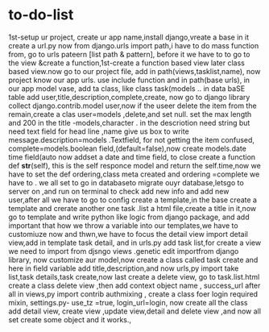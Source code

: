 # to-do-list
1st-setup ur project, create ur app name,install django,vreate a base in it create  a url.py  now from django.urls import path,i have to do mass function
from, go to urls pateern [list path & pattern], before it we have to to go to the view  &create a function,1st-create a function based view later class based view.now go to our project file, 
add in path(views,tasklist,name), now project know our app urls. use include function and in path(base urls),
in our app model vase, add ta class, like class task(models .. in data baSE table add user,title,description,complete,create,
now go to django library collect django.contrib.model user,now if the useer delete the item from the remain,create a clas user=models ,delete,and set null.
set the max length and 200 in the title -models,character . in the descriotion need string but need text field for head line ,name give us box to write message.description=models .Textfield,
for not getting the item confused, complete=models.boolean field,(default=false),now create models.date time field(auto now addset a date and time field,  to close create a function def __str__(self),
this is the self responce model and return the self.time,now we have to set the def ordering,class meta created and ordering =complete we have to .
we all set to go in databaseto migrate ouyr database,letsgo to server on ,and run on terminal to check add new info and add new user,after all we have to go
to config create a template,in the base create a template  and crerate another one task .list a html file,create a title in it,now go to template and write python like logic from django package, and add important that how we throw a variable
into our templates,we have to customiuze now and thwn,we have to focus the detail view import detail view,add in template task detail, and in urls.py add task list,for create a view we need to import from djsngo views .genetic edit importfrom django library,
now customize aur model,now create a class called task create  and here in field variable add title,description,and now urls,py import take list,task details,task  create,now last create a delete view, go to task.list.html create a class delete view ,then add context object name ,
success_url after all in views,py import contrib authmixing , create a class foer login required mixin,
settings.py- use_tz =true, login_url=login, now create all the class add detail view, create view ,update view,detail and delete view ,and now all set create some object and it works.,
